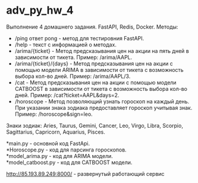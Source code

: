 # adv_py_hw_4
Выполнение 4 домашнего задания. FastAPI, Redis, Docker.
Методы:
* /ping ответ pong - метод для тестировния FastAPI.
* /help - текст с информацией о методах.
* /arima/{ticket} - Метод предсказывания цен на акции на пять дней в зависимости от тикета. Пример: /arima/AAPL.
* /arima/{ticket}/{days} - Метод предсказывания цен на акции с помощью модели ARIMA в зависимости от тикета с возможность выбора кол-во дней. Пример: /arima/AAPL/3.
* /cat - Метод предсказывания цен на акции с помощью модели CATBOOST в зависимости от тикета с возможность выбора кол-во дней. Пример: /cat?ticket=AAPL&days=2.
* /horoscope - Метод позволяющий узнать гороскоп на каждый день. При указании знака зодиака предоставляет гороскоп учитывая знак. Пример: /horoscope&sign=leo.

Знаки зодиак: Aries, Taurus, Gemini, Cancer, Leo, Virgo, Libra, Scorpio, Sagittarius, Capricorn, Aquarius, Pisces.

*main.py - основной код FastApi.\
*Horoscope.py - код для парсинга гороскопов.\
*model_arima.py - код для ARIMA модели.\
*model_catboost.py - код для CATBOOST модели.

http://85.193.89.249:8000/ - развернутый работающий сервис
